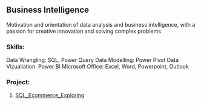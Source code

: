 ## Business Intelligence

Motivation and orientation of data analysis and business intelligence, with a passion for creative innovation and solving complex problems

### Skills:

Data Wrangling: SQL, Power Query
Data Modelling: Power Pivot
Data Vizualiation: Power BI
Microsoft Office: Excel, Word, Powerpoint, Outlook

### Project:
1. [SQL_Ecommerce_Exploring](https://github.com/linh280999/SQL_Ecommerce_Exploring)
